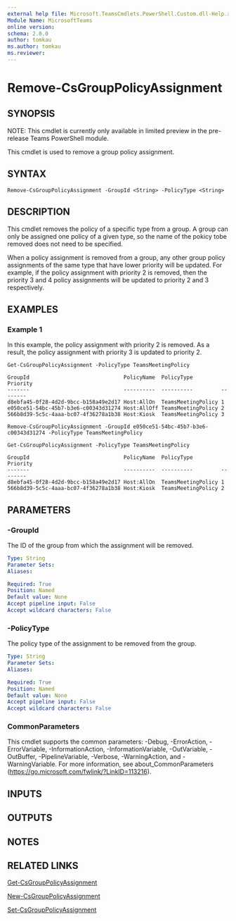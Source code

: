```yaml
---
external help file: Microsoft.TeamsCmdlets.PowerShell.Custom.dll-Help.xml
Module Name: MicrosoftTeams
online version:
schema: 2.0.0
author: tomkau
ms.author: tomkau
ms.reviewer:
---
```


# Remove-CsGroupPolicyAssignment

## SYNOPSIS
NOTE: This cmdlet is currently only available in limited preview in the pre-release Teams PowerShell module.

This cmdlet is used to remove a group policy assignment.

## SYNTAX

```
Remove-CsGroupPolicyAssignment -GroupId <String> -PolicyType <String>
```

## DESCRIPTION
This cmdlet removes the policy of a specific type from a group.  A group can only be assigned one policy of a given type, so the name of the pokicy tobe removed does not need to be specified.

When a policy assignment is removed from a group, any other group policy assignments of the same type that have lower priority will be updated.  For example, if the policy assignment with priority 2 is removed, then the priority 3 and 4 policy assignments will be updated to priority 2 and 3 respectively.

## EXAMPLES

### Example 1
In this example, the policy assignment with priority 2 is removed.  As a result, the policy assignment with priority 3 is updated to priority 2.

```
Get-CsGroupPolicyAssignment -PolicyType TeamsMeetingPolicy

GroupId                              PolicyName  PolicyType         Priority
-------                              ----------  ----------         --------
d8ebfa45-0f28-4d2d-9bcc-b158a49e2d17 Host:AllOn  TeamsMeetingPolicy 1
e050ce51-54bc-45b7-b3e6-c00343d31274 Host:AllOff TeamsMeetingPolicy 2
566b8d39-5c5c-4aaa-bc07-4f36278a1b38 Host:Kiosk  TeamsMeetingPolicy 3

Remove-CsGroupPolicyAssignment -GroupId e050ce51-54bc-45b7-b3e6-c00343d31274 -PolicyType TeamsMeetingPolicy 

Get-CsGroupPolicyAssignment -PolicyType TeamsMeetingPolicy

GroupId                              PolicyName  PolicyType         Priority
-------                              ----------  ----------         --------
d8ebfa45-0f28-4d2d-9bcc-b158a49e2d17 Host:AllOn  TeamsMeetingPolicy 1
566b8d39-5c5c-4aaa-bc07-4f36278a1b38 Host:Kiosk  TeamsMeetingPolicy 2
```

## PARAMETERS

### -GroupId
The ID of the group from which the assignment will be removed.

```yaml
Type: String
Parameter Sets:
Aliases:

Required: True
Position: Named
Default value: None
Accept pipeline input: False
Accept wildcard characters: False
```

### -PolicyType
The policy type of the assignment to be removed from the group.

```yaml
Type: String
Parameter Sets:
Aliases:

Required: True
Position: Named
Default value: None
Accept pipeline input: False
Accept wildcard characters: False
```

### CommonParameters
This cmdlet supports the common parameters: -Debug, -ErrorAction, -ErrorVariable, -InformationAction, -InformationVariable, -OutVariable, -OutBuffer, -PipelineVariable, -Verbose, -WarningAction, and -WarningVariable.
For more information, see about_CommonParameters (https://go.microsoft.com/fwlink/?LinkID=113216).

## INPUTS

## OUTPUTS

## NOTES

## RELATED LINKS

[Get-CsGroupPolicyAssignment]()

[New-CsGroupPolicyAssignment]()

[Set-CsGroupPolicyAssignment]()

